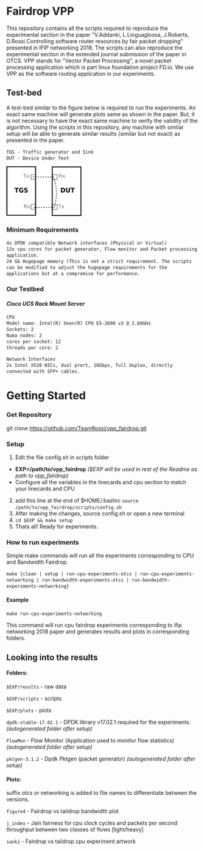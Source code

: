 # Fairdrop VPP

This repository contains all the scripts required to reproduce the experimental section in the paper "V.Addanki, L.Linguaglossa, J.Roberts, D.Rossi Controlling software router resources by fair packet dropping" presented in IFIP networking 2018. The scripts can also reproduce the experimental section in the extended journal submission of the paper in OTCS. VPP stands for "Vector Packet Processing", a novel packet processing application which is part linux foundation project FD.io. We use VPP as the software routing application in our experiments.

## Test-bed

A test-bed similar to the figure below is required to run the experiments. An exact same machine will generate plots same as shown in the paper. But, it is not necessary to have the exact same machine to verify the validity of the algorithm. Using the scripts in this repository, any machine with similar setup will be able to generate similar results (similar but not exact) as presented in the paper.
```
TGS - Traffic generator and Sink
DUT - Device Under Test
```
![alt text](https://raw.githubusercontent.com/vamsiDT/fairdrop-results/master/plots/testbed.png)

### Minimum Requirements
```
4x DPDK compatible Network interfaces (Physical or Virtual)
12x cpu cores for packet generator, Flow monitor and Packet processing application.
24 Gb Hugepage memory (This is not a strict requirement. The scripts can be modified to adjust the hugepage requirements for the applications but at a compromise for performance.
```
### Our Testbed

#### *Cisco UCS Rack Mount Server*
```
CPU
Model name: Intel(R) Xeon(R) CPU E5-2690 v3 @ 2.60GHz
Sockets: 2
Numa nodes: 2
cores per socket: 12
threads per core: 2

```
```
Network Interfaces
2x Intel X520 NICs, dual prort, 10Gbps, full duplex, directly connected with SFP+ cables.
```
# Getting Started

### Get Repository
git clone https://github.com/TeamRossi/vpp_fairdrop.git

### Setup

1. Edit the file config.sh in scripts folder
  *  __EXP=/path/to/vpp_fairdrop__ *($EXP will be used in rest of the Readme as path to vpp_fairdrop)*
  * Configure all the variables in the linecards and cpu section to match your linecards and CPU
2. add this line at the end of $HOME/.bashrc `source /path/to/vpp_fairdrop/scripts/config.sh`
3. After making the changes, source config.sh or open a new terminal
4. `cd $EXP && make setup`
5. Thats all! Ready for experiments.

### How to run experiments

Simple make commands will run all the experiments corresponding to CPU and Bandwidth Fairdrop.
```
make {clean | setup | run-cpu-experiments-otcs | run-cpu-experiments-networking | run-bandwidth-experiments-otcs | run-bandwidth-experiments-networking}
```
#### Example

`make run-cpu-experiments-networking`

This command will run cpu fairdrop experiments corresponding to ifip networking 2018 paper and generates results and plots in corresponding folders.

## Looking into the results

#### Folders:

`$EXP/results` - raw data

`$EXP/scripts` - scripts

`$EXP/plots` - plots

`dpdk-stable-17.02.1` - DPDK library v17.02.1 required for the experiments. _(autogenerated folder after setup)_

`FlowMon` - Flow Monitor (Application used to monitor flow statistics) _(autogenerated folder after setup)_

`pktgen-3.1.2` - Dpdk Pktgen (packet generator) _(autogenerated folder after setup)_

#### Plots:

suffix otcs or networking is added to file names to differentiate between the versions.

`figure4` - Fairdrop vs taildrop bandwidth plot

`j_index` - Jain fairness for cpu clock cycles and packets per second throughput between two classes of flows [light/heavy]

`sanki` - Fairdrop vs taildrop cpu experiment artwork
